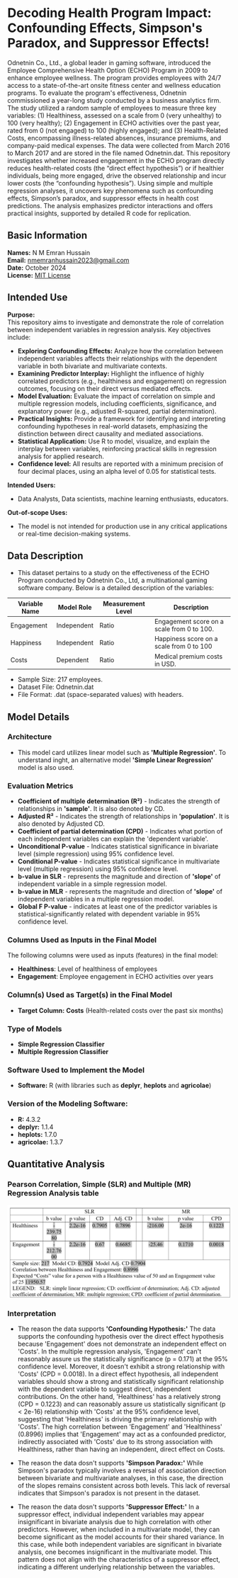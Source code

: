 # Decoding Health Program Impact: Confounding Effects, Simpson's Paradox, and Suppressor Effects!
Odnetnin Co., Ltd., a global leader in gaming software, introduced the Employee Comprehensive Health Option (ECHO) Program in 2009 to enhance employee wellness. The program provides employees with 24/7 access to a state-of-the-art onsite fitness center and wellness education programs. To evaluate the program's effectiveness, Odnetnin commissioned a year-long study conducted by a business analytics firm. The study utilized a random sample of employees to measure three key variables: (1) Healthiness, assessed on a scale from 0 (very unhealthy) to 100 (very healthy); (2) Engagement in ECHO activities over the past year, rated from 0 (not engaged) to 100 (highly engaged); and (3) Health-Related Costs, encompassing illness-related absences, insurance premiums, and company-paid medical expenses. The data were collected from March 2016 to March 2017 and are stored in the file named Odnetnin.dat. This repository investigates whether increased engagement in the ECHO program directly reduces health-related costs (the “direct effect hypothesis”) or if healthier individuals, being more engaged, drive the observed relationship and incur lower costs (the “confounding hypothesis”). Using simple and multiple regression analyses, it uncovers key phenomena such as confounding effects, Simpson’s paradox, and suppressor effects in health cost predictions. The analysis emphasizes predictor interactions and offers practical insights, supported by detailed R code for replication.

## Basic Information
**Names:** N M Emran Hussain  
**Email:** nmemranhussain2023@gmail.com  
**Date:** October 2024  
**License:** [MIT License](LICENSE)

## Intended Use
**Purpose:**  
This repository aims to investigate and demonstrate the role of correlation between independent variables in regression analysis. Key objectives include:  
- **Exploring Confounding Effects:** Analyze how the correlation between independent variables affects their relationships with the dependent variable in both bivariate and multivariate contexts.  
- **Examining Predictor Interplay:** Highlight the influence of highly correlated predictors (e.g., healthiness and engagement) on regression outcomes, focusing on their direct versus mediated effects.  
- **Model Evaluation:** Evaluate the impact of correlation on simple and multiple regression models, including coefficients, significance, and explanatory power (e.g., adjusted R-squared, partial determination).  
- **Practical Insights:** Provide a framework for identifying and interpreting confounding hypotheses in real-world datasets, emphasizing the distinction between direct causality and mediated associations.  
- **Statistical Application:** Use R to model, visualize, and explain the interplay between variables, reinforcing practical skills in regression analysis for applied research.  
- **Confidence level:** All results are reported with a minimum precision of four decimal places, using an alpha level of 0.05 for statistical tests.  

**Intended Users:**
- Data Analysts, Data scientists, machine learning enthusiasts, educators.

**Out-of-scope Uses:**
- The model is not intended for production use in any critical applications or real-time decision-making systems.

## Data Description
- This dataset pertains to a study on the effectiveness of the ECHO Program conducted by Odnetnin Co., Ltd, a multinational gaming software company. Below is a detailed description of the variables:

| **Variable Name**  | **Model Role** | **Measurement Level**  | **Description**                                     |
|--------------------|----------------|------------------------|-----------------------------------------------------|
| Engagement         | Independent    | Ratio                  | Engagement score on a scale from 0 to 100.          |
| Happiness          | Independent    | Ratio                  | Happiness score on a scale from 0 to 100            |
| Costs              | Dependent      | Ratio                  | Medical premium costs in USD.                       |

- Sample Size: 217 employees.  
- Dataset File: Odnetnin.dat  
- File Format: .dat (space-separated values) with headers.

## Model Details
### Architecture  
- This model card utilizes linear model such as **'Multiple Regression'**. To understand inght, an alternative model **'Simple Linear Regression'** model is also used.   

### Evaluation Metrics  
- **Coefficient of multiple determination (R²)** - Indicates the strength of relationships in **'sample'**. It is also denoted by CD.
- **Adjusted R²** - Indicates the strength of relationships in **'population'**. It is also denoted by Adjusted CD.
- **Coefficient of partial determination (CPD)** - Indicates what portion of each independent variables can explain the 'dependent variable'.
- **Unconditional P-value** - Indicates statistical significance in bivariate level (simple regression) using 95% confidence level.
- **Conditional P-value** - Indicates statistical significance in multivariate level (multiple regression) using 95% confidence level.
- **b-value in SLR** - represents the magnitude and direction of **'slope'** of independent variable in a simple regression model.
- **b-value in MLR** - represents the magnitude and direction of **'slope'** of independent variables in a multiple regression model.
- **Global F P-value** - indicates at least one of the predictor variables is statistical-significantly related with dependent variable in 95% confidence level.
  
### Columns Used as Inputs in the Final Model
The following columns were used as inputs (features) in the final model:
- **Healthiness**: Level of healthiness of employees
- **Engagement**: Employee engagement in ECHO activities over years

### Column(s) Used as Target(s) in the Final Model
- **Target Column:** **Costs** (Health-related costs over the past six months)

### Type of Models
* **Simple Regression Classifier**
* **Multiple Regression Classifier**

### Software Used to Implement the Model
- **Software:** R (with libraries such as **deplyr**, **heplots** and **agricolae**)

### Version of the Modeling Software: 
- **R:** 4.3.2
- **deplyr:** 1.1.4
- **heplots:** 1.7.0
- **agricolae:** 1.3.7

## Quantitative Analysis

### Pearson Correlation, Simple (SLR) and Multiple (MR) Regression Analysis table  

![Table of key findings](table_3.png)  

### Interpretation  

- The reason the data supports **'Confounding Hypothesis:'** The data supports the confounding hypothesis over the direct effect hypothesis because 'Engagement' does not demonstrate an independent effect on 'Costs'. In the multiple regression analysis, 'Engagement' can't reasonably assure us the statistically significance (p = 0.171) at the 95% confidence level. Moreover, it doesn't exhibit a strong relationship with 'Costs' (CPD = 0.0018). In a direct effect hypothesis, all independent variables should show a strong and statistically significant relationship with the dependent variable to suggest direct, independent contributions. On the other hand, 'Healthiness' has a relatively strong (CPD = 0.1223) and can reasonably assure us statistically significant (p < 2e-16) relationship with 'Costs' at the 95% confidence level, suggesting that 'Healthiness' is driving the primary relationship with 'Costs'. The high correlation between 'Engagement' and 'Healthiness' (0.8996) implies that 'Engagement' may act as a confounded predictor, indirectly associated with 'Costs' due to its strong association with Healthiness, rather than having an independent, direct effect on Costs.

- The reason the data dosn't supports **'Simpson Paradox:'** While Simpson's paradox typically involves a reversal of association direction between bivariate and multivariate analyses, in this case, the direction of the slopes remains consistent across both levels. This lack of reversal indicates that Simpson's paradox is not present in the dataset.

- The reason the data dosn't supports **'Suppressor Effect:'** In a suppressor effect, individual independent variables may appear insignificant in bivariate analysis due to high correlation with other predictors. However, when included in a multivariate model, they can become significant as the model accounts for their shared variance. In this case, while both independent variables are significant in bivariate analysis, one becomes insignificant in the multivariate model. This pattern does not align with the characteristics of a suppressor effect, indicating a different underlying relationship between the variables.
